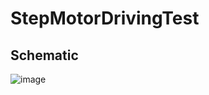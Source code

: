 # StepMotorDrivingTest

## Schematic
![image](https://user-images.githubusercontent.com/70964563/180569040-76998e55-523f-40b8-afaf-6629dd613d36.png)
